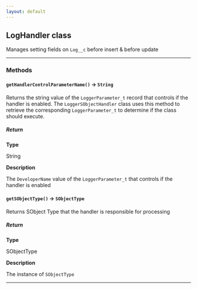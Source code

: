 ```yaml
---
layout: default
---
```


## LogHandler class

Manages setting fields on `Log__c` before insert &amp; before update

---

### Methods

#### `getHandlerControlParameterName()` → `String`

Returns the string value of the `LoggerParameter_t` record that controls if the handler is enabled. The `LoggerSObjectHandler` class uses this method to retrieve the corresponding `LoggerParameter_t` to determine if the class should execute.

##### Return

**Type**

String

**Description**

The `DeveloperName` value of the `LoggerParameter_t` that controls if the handler is enabled

#### `getSObjectType()` → `SObjectType`

Returns SObject Type that the handler is responsible for processing

##### Return

**Type**

SObjectType

**Description**

The instance of `SObjectType`

---
